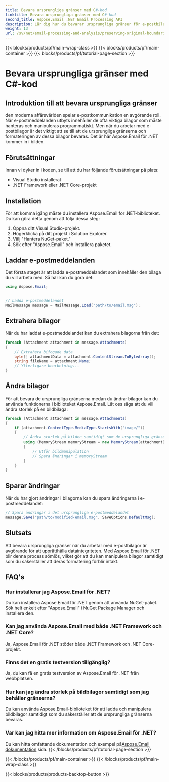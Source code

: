 ```yaml
---
title: Bevara ursprungliga gränser med C#-kod
linktitle: Bevara ursprungliga gränser med C#-kod
second_title: Aspose.Email .NET Email Processing API
description: Lär dig hur du bevarar ursprungliga gränser för e-postbilagor med C# och Aspose.Email för .NET. Steg-för-steg guide med källkod.
weight: 13
url: /sv/net/email-processing-and-analysis/preserving-original-boundaries-using-csharp-code/
---
```


{{< blocks/products/pf/main-wrap-class >}}
{{< blocks/products/pf/main-container >}}
{{< blocks/products/pf/tutorial-page-section >}}

# Bevara ursprungliga gränser med C#-kod


## Introduktion till att bevara ursprungliga gränser

den moderna affärsvärlden spelar e-postkommunikation en avgörande roll. När e-postmeddelanden utbyts innehåller de ofta viktiga bilagor som måste hanteras och manipuleras programmatiskt. Men när du arbetar med e-postbilagor är det viktigt att se till att de ursprungliga gränserna och formateringen av dessa bilagor bevaras. Det är här Aspose.Email för .NET kommer in i bilden.

## Förutsättningar

Innan vi dyker in i koden, se till att du har följande förutsättningar på plats:

- Visual Studio installerat
- .NET Framework eller .NET Core-projekt

## Installation

För att komma igång måste du installera Aspose.Email for .NET-biblioteket. Du kan göra detta genom att följa dessa steg:

1. Öppna ditt Visual Studio-projekt.
2. Högerklicka på ditt projekt i Solution Explorer.
3. Välj "Hantera NuGet-paket."
4. Sök efter "Aspose.Email" och installera paketet.

## Laddar e-postmeddelanden

Det första steget är att ladda e-postmeddelandet som innehåller den bilaga du vill arbeta med. Så här kan du göra det:

```csharp
using Aspose.Email;


// Ladda e-postmeddelandet
MailMessage message = MailMessage.Load("path/to/email.msg");
```

## Extrahera bilagor

När du har laddat e-postmeddelandet kan du extrahera bilagorna från det:

```csharp
foreach (Attachment attachment in message.Attachments)
{
    // Extrahera bifogade data
    byte[] attachmentData = attachment.ContentStream.ToByteArray();
    string fileName = attachment.Name;
    // Ytterligare bearbetning...
}
```

## Ändra bilagor

För att bevara de ursprungliga gränserna medan du ändrar bilagor kan du använda funktionerna i biblioteket Aspose.Email. Låt oss säga att du vill ändra storlek på en bildbilaga:

```csharp
foreach (Attachment attachment in message.Attachments)
{
    if (attachment.ContentType.MediaType.StartsWith("image/"))
    {
        // Ändra storlek på bilden samtidigt som de ursprungliga gränserna bevaras
        using (MemoryStream memoryStream = new MemoryStream(attachmentData))
        {
            // Utför bildmanipulation
            // Spara ändringar i memoryStream
        }
    }
}
```

## Sparar ändringar

När du har gjort ändringar i bilagorna kan du spara ändringarna i e-postmeddelandet:

```csharp
// Spara ändringar i det ursprungliga e-postmeddelandet
message.Save("path/to/modified-email.msg", SaveOptions.DefaultMsg);
```

## Slutsats

Att bevara ursprungliga gränser när du arbetar med e-postbilagor är avgörande för att upprätthålla dataintegriteten. Med Aspose.Email för .NET blir denna process sömlös, vilket gör att du kan manipulera bilagor samtidigt som du säkerställer att deras formatering förblir intakt.

## FAQ's

### Hur installerar jag Aspose.Email för .NET?

Du kan installera Aspose.Email för .NET genom att använda NuGet-paket. Sök helt enkelt efter "Aspose.Email" i NuGet Package Manager och installera den.

### Kan jag använda Aspose.Email med både .NET Framework och .NET Core?

Ja, Aspose.Email för .NET stöder både .NET Framework och .NET Core-projekt.

### Finns det en gratis testversion tillgänglig?

Ja, du kan få en gratis testversion av Aspose.Email för .NET från webbplatsen.

### Hur kan jag ändra storlek på bildbilagor samtidigt som jag behåller gränserna?

Du kan använda Aspose.Email-biblioteket för att ladda och manipulera bildbilagor samtidigt som du säkerställer att de ursprungliga gränserna bevaras.

### Var kan jag hitta mer information om Aspose.Email för .NET?

 Du kan hitta omfattande dokumentation och exempel på[Aspose.Email dokumentation](https://reference.aspose.com/email/net/) sida.
{{< /blocks/products/pf/tutorial-page-section >}}

{{< /blocks/products/pf/main-container >}}
{{< /blocks/products/pf/main-wrap-class >}}

{{< blocks/products/products-backtop-button >}}
